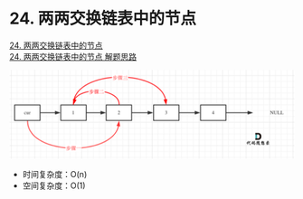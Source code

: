 # 24. 两两交换链表中的节点

[24. 两两交换链表中的节点](https://leetcode.cn/problems/swap-nodes-in-pairs/)  
[24. 两两交换链表中的节点 解题思路](https://www.programmercarl.com/0024.%E4%B8%A4%E4%B8%A4%E4%BA%A4%E6%8D%A2%E9%93%BE%E8%A1%A8%E4%B8%AD%E7%9A%84%E8%8A%82%E7%82%B9.html#_24-%E4%B8%A4%E4%B8%A4%E4%BA%A4%E6%8D%A2%E9%93%BE%E8%A1%A8%E4%B8%AD%E7%9A%84%E8%8A%82%E7%82%B9)

![203. 移除链表元素.png](../../doc/24.两两交换链表中的节点.png)
- 时间复杂度：O(n)
- 空间复杂度：O(1)
